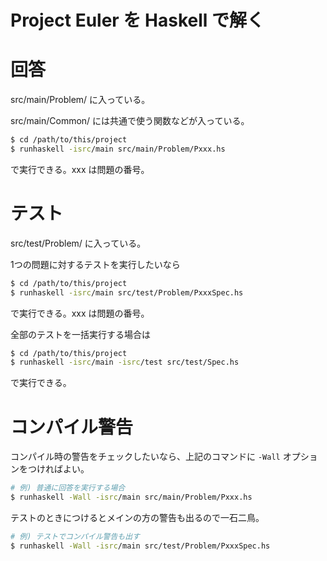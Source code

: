 # Project Euler を Haskell で解く

# 回答
src/main/Problem/ に入っている。

src/main/Common/ には共通で使う関数などが入っている。

```sh
$ cd /path/to/this/project
$ runhaskell -isrc/main src/main/Problem/Pxxx.hs
```
で実行できる。xxx は問題の番号。

# テスト
src/test/Problem/ に入っている。

1つの問題に対するテストを実行したいなら
```sh
$ cd /path/to/this/project
$ runhaskell -isrc/main src/test/Problem/PxxxSpec.hs
```
で実行できる。xxx は問題の番号。

全部のテストを一括実行する場合は
```sh
$ cd /path/to/this/project
$ runhaskell -isrc/main -isrc/test src/test/Spec.hs
```
で実行できる。

# コンパイル警告
コンパイル時の警告をチェックしたいなら、上記のコマンドに `-Wall` オプションをつければよい。

```sh
# 例) 普通に回答を実行する場合
$ runhaskell -Wall -isrc/main src/main/Problem/Pxxx.hs
```

テストのときにつけるとメインの方の警告も出るので一石二鳥。

```sh
# 例) テストでコンパイル警告も出す
$ runhaskell -Wall -isrc/main src/test/Problem/PxxxSpec.hs
```
